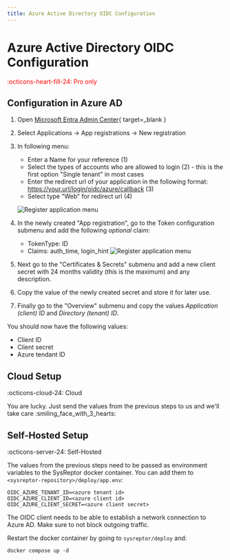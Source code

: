 ```yaml
---
title: Azure Active Directory OIDC Configuration
---
```

# Azure Active Directory OIDC Configuration
<span style="color:red;">:octicons-heart-fill-24: Pro only</span>

## Configuration in Azure AD
1. Open [Microsoft Entra Admin Center](https://entra.microsoft.com){ target=_blank }
2. Select Applications -> App registrations -> New registration
3. In following menu: 

    - Enter a Name for your reference (1)
    - Select the types of accounts who are allowed to login (2) - this is the first option "Single tenant" in most cases
    - Enter the redirect url of your application in the following format: https://your.url/login/oidc/azure/callback (3)
    - Select type "Web" for redirect url (4)

    ![Register application menu](/images/oidc_1_register.png)

4. In the newly created "App registration", go to the Token configuration submenu and add the following *optional* claim:
    - TokenType: ID
    - Claims: auth_time, login_hint
    ![Register application menu](/images/oidc_2_claims.png)


5. Next go to the "Certificates & Secrets" submenu and add a new client secret with 24 months validity (this is the maximum) and any description.
6. Copy the value of the newly created secret and store it for later use.
7. Finally go to the "Overview" submenu and copy the values *Application (client) ID* and *Directory (tenant) ID*.

You should now have the following values:

* Client ID
* Client secret
* Azure tendant ID


## Cloud Setup
:octicons-cloud-24: Cloud

You are lucky. Just send the values from the previous steps to us and we'll take care :smiling_face_with_3_hearts:


## Self-Hosted Setup
:octicons-server-24: Self-Hosted

The values from the previous steps need to be passed as environment variables to the SysReptor docker container.
You can add them to `<sysreptor-repository>/deploy/app.env`:
```env
OIDC_AZURE_TENANT_ID=<azure tenant id>
OIDC_AZURE_CLIENT_ID=<azure client id>
OIDC_AZURE_CLIENT_SECRET=<azure client secret>
```

The OIDC client needs to be able to establish a network connection to Azure AD.
Make sure to not block outgoing traffic.

Restart the docker container by going to `sysreptor/deploy` and:

```shell
docker compose up -d
```